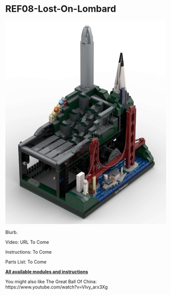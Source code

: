 <a name="README"></a>
# REF08-Lost-On-Lombard
<img width="540" height="640" src="https://github.com/rykfield/REF08-Lost-On-Lombard/raw/master/Lost%20On%20Lombard%20Banner.jpg">
<BR>

Blurb.

<P>Video: URL To Come
<P>Instructions: To Come
<P>Parts List: To Come

<P><a href="https://github.com/rykfield/REF00-Module-Overview"><B>All available modules and instructions</b></a>

<P>You might also like The Great Ball Of China: https://www.youtube.com/watch?v=Vlvy_arx3Xg
